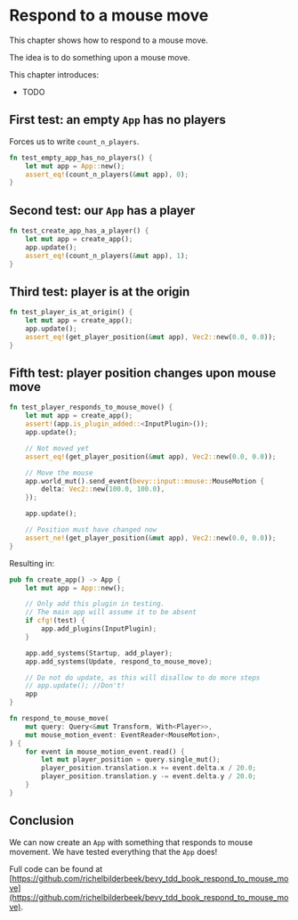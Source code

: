 # Respond to a mouse move

This chapter shows how to respond to a mouse move.

The idea is to do something upon a mouse move.

This chapter introduces:

- TODO

## First test: an empty `App` has no players

Forces us to write `count_n_players`.

```rust
fn test_empty_app_has_no_players() {
    let mut app = App::new();
    assert_eq!(count_n_players(&mut app), 0);
}
```

## Second test: our `App` has a player

```rust
fn test_create_app_has_a_player() {
    let mut app = create_app();
    app.update();
    assert_eq!(count_n_players(&mut app), 1);
}
```

## Third test: player is at the origin

```rust
fn test_player_is_at_origin() {
    let mut app = create_app();
    app.update();
    assert_eq!(get_player_position(&mut app), Vec2::new(0.0, 0.0));
}
```

## Fifth test: player position changes upon mouse move

```rust
fn test_player_responds_to_mouse_move() {
    let mut app = create_app();
    assert!(app.is_plugin_added::<InputPlugin>());
    app.update();

    // Not moved yet
    assert_eq!(get_player_position(&mut app), Vec2::new(0.0, 0.0));

    // Move the mouse
    app.world_mut().send_event(bevy::input::mouse::MouseMotion {
        delta: Vec2::new(100.0, 100.0),
    });

    app.update();

    // Position must have changed now
    assert_ne!(get_player_position(&mut app), Vec2::new(0.0, 0.0));
}
```

Resulting in:

```rust
pub fn create_app() -> App {
    let mut app = App::new();

    // Only add this plugin in testing.
    // The main app will assume it to be absent
    if cfg!(test) {
        app.add_plugins(InputPlugin);
    }

    app.add_systems(Startup, add_player);
    app.add_systems(Update, respond_to_mouse_move);

    // Do not do update, as this will disallow to do more steps
    // app.update(); //Don't!
    app
}

fn respond_to_mouse_move(
    mut query: Query<&mut Transform, With<Player>>,
    mut mouse_motion_event: EventReader<MouseMotion>,
) {
    for event in mouse_motion_event.read() {
        let mut player_position = query.single_mut();
        player_position.translation.x += event.delta.x / 20.0;
        player_position.translation.y -= event.delta.y / 20.0;
    }
}
```

## Conclusion

We can now create an `App` with something that responds
to mouse movement.
We have tested everything that the `App` does!

Full code can be found at [https://github.com/richelbilderbeek/bevy_tdd_book_respond_to_mouse_move](https://github.com/richelbilderbeek/bevy_tdd_book_respond_to_mouse_move).
